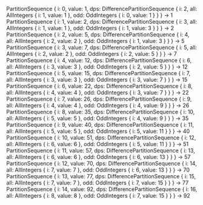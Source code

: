PartitionSequence { i: 0, value: 1, dps: DifferencePartitionSequence { i: 2, all: AllIntegers { i: 1, value: 1 }, odd: OddIntegers { i: 0, value: 1 } } } -> 1
PartitionSequence { i: 1, value: 2, dps: DifferencePartitionSequence { i: 3, all: AllIntegers { i: 1, value: 1 }, odd: OddIntegers { i: 1, value: 3 } } } -> 2
PartitionSequence { i: 2, value: 5, dps: DifferencePartitionSequence { i: 4, all: AllIntegers { i: 2, value: 2 }, odd: OddIntegers { i: 1, value: 3 } } } -> 5
PartitionSequence { i: 3, value: 7, dps: DifferencePartitionSequence { i: 5, all: AllIntegers { i: 2, value: 2 }, odd: OddIntegers { i: 2, value: 5 } } } -> 7
PartitionSequence { i: 4, value: 12, dps: DifferencePartitionSequence { i: 6, all: AllIntegers { i: 3, value: 3 }, odd: OddIntegers { i: 2, value: 5 } } } -> 12
PartitionSequence { i: 5, value: 15, dps: DifferencePartitionSequence { i: 7, all: AllIntegers { i: 3, value: 3 }, odd: OddIntegers { i: 3, value: 7 } } } -> 15
PartitionSequence { i: 6, value: 22, dps: DifferencePartitionSequence { i: 8, all: AllIntegers { i: 4, value: 4 }, odd: OddIntegers { i: 3, value: 7 } } } -> 22
PartitionSequence { i: 7, value: 26, dps: DifferencePartitionSequence { i: 9, all: AllIntegers { i: 4, value: 4 }, odd: OddIntegers { i: 4, value: 9 } } } -> 26
PartitionSequence { i: 8, value: 35, dps: DifferencePartitionSequence { i: 10, all: AllIntegers { i: 5, value: 5 }, odd: OddIntegers { i: 4, value: 9 } } } -> 35
PartitionSequence { i: 9, value: 40, dps: DifferencePartitionSequence { i: 11, all: AllIntegers { i: 5, value: 5 }, odd: OddIntegers { i: 5, value: 11 } } } -> 40
PartitionSequence { i: 10, value: 51, dps: DifferencePartitionSequence { i: 12, all: AllIntegers { i: 6, value: 6 }, odd: OddIntegers { i: 5, value: 11 } } } -> 51
PartitionSequence { i: 11, value: 57, dps: DifferencePartitionSequence { i: 13, all: AllIntegers { i: 6, value: 6 }, odd: OddIntegers { i: 6, value: 13 } } } -> 57
PartitionSequence { i: 12, value: 70, dps: DifferencePartitionSequence { i: 14, all: AllIntegers { i: 7, value: 7 }, odd: OddIntegers { i: 6, value: 13 } } } -> 70
PartitionSequence { i: 13, value: 77, dps: DifferencePartitionSequence { i: 15, all: AllIntegers { i: 7, value: 7 }, odd: OddIntegers { i: 7, value: 15 } } } -> 77
PartitionSequence { i: 14, value: 92, dps: DifferencePartitionSequence { i: 16, all: AllIntegers { i: 8, value: 8 }, odd: OddIntegers { i: 7, value: 15 } } } -> 92

